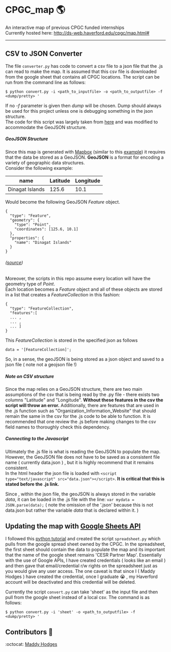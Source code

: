 # CPGC_map :earth_americas:
An interactive map of previous CPGC funded internships  
Currently hosted here: http://ds-web.haverford.edu/cpgc/map.html#

---
## CSV to JSON Converter

The file `converter.py` has code to convert a csv file to a json file that the .js can read to make the map. It is assumed that this csv file is downloaded from the google sheet that contains all CPGC locations.  The script can be run from the command line as follows:
```
$ python convert.py -i <path_to_inputfile> -o <path_to_outputfile> -f <dump/pretty> '
```      
If no *-f* parameter is given then *dump* will be chosen. Dump should always be used for this project unless one is debugging something in the json structure.   
The code for this script was largely taken from [here](http://www.idiotinside.com/2015/09/18/csv-json-pretty-print-python/) and was modified to accommodate the GeoJSON structure.

##### GeoJSON Structure
Since this map is generated with [Mapbox](https://www.mapbox.com/mapbox-gl-js/api) (similar to this [example](https://www.mapbox.com/mapbox-gl-js/example/filter-features-within-map-view/)) it requires that the data be stored as a GeoJSON. **GeoJSON** is a format for encoding a variety of geographic data structures.  
Consider the following example:

| name | Latitude | Longitude |
|------|----------|-----------|
|Dinagat Islands| 125.6| 10.1 |

Would become the following GeoJSON *Feature* object.
```
{
  "type": "Feature",
  "geometry": {
    "type": "Point",
    "coordinates": [125.6, 10.1]
  },
  "properties": {
    "name": "Dinagat Islands"
  }
}
```
###### <right> ([source](http://geojson.org/)) </right>
Moreover, the scripts in this repo assume every location will have the geometry type of *Point*.  
Each location becomes a *Feature* object and all of these objects are stored in a list that creates a *FeatureCollection* in this fashion:  

```
{
  "type": "FeatureCollection",
  "features":[
  ... ,
  ... ,
  ... ]
}
```

This *FeatureCollection* is stored in the specified json as follows
```
data = '[FeatureCollection]';
```
So, in a sense, the geoJSON is being stored as a json object and saved to a json file ( note not a geojson file !)  


##### Note on CSV structure
Since the map relies on a GeoJSON structure, there are two main assumptions of the csv that is being read by the .py file - there exists two columns "Latitude" and "Longitude". **Without these features in the csv the script will throw an error.**
Additionally, there are features that are used in the .js function such as "Organization_Information_Website" that should remain the same in the csv for the .js code to be able to function. It is recommended that one review the .js before making changes to the csv field names to thoroughly check this dependency.  

##### Connecting to the Javascript
Ultimately the .js file is what is reading the GeoJSON to populate the map. However, the GeoJSON file does not have to be saved as a consistent file name ( currently data.json ) , but it is highly recommend that it remains consistent.  
In the html header the json file is loaded with `<script type="text/javascript" src="data.json"></script>`. **It is critical that this is stated before the .js link.**

Since , within the json file, the geoJSON is always stored in the variable *data*, it can be loaded in the .js file with the line: `var mydata = JSON.parse(data);` ( note the omission of the '.json' because this is not data.json but rather the variable *data* that is declared within it. )


## Updating the map with [Google Sheets API](https://developers.google.com/sheets/api/guides/concepts)

I followed this [python tutorial](https://www.twilio.com/blog/2017/02/an-easy-way-to-read-and-write-to-a-google-spreadsheet-in-python.html) and created the script `spreadsheet.py` which pulls from the google spread sheet owned by the CPGC. In the spreadsheet, the first sheet should contain the data to populate the map and its important that the name of the google sheet remains 'CESR Partner Map'. Essentially with the use of Google APIs, I have created credentials ( looks like an email ) and then gave that email/credential r/w rights on the spreadsheet just as you would give any user access. The one caveat is that since I ( Maddy Hodges ) have created the credential, once I graduate :sob: ,  my Haverford account will be deactivated and this credential will be deleted.  

Currently the script `convert.py` can take 'sheet' as the input file and then pull from the google sheet instead of a local csv. The command is as follows:

```
$ python convert.py -i 'sheet' -o <path_to_outputfile> -f <dump/pretty> '
```



## Contributors :tada:
:octocat: [Maddy Hodges](https://github.com/Mfhodges)
